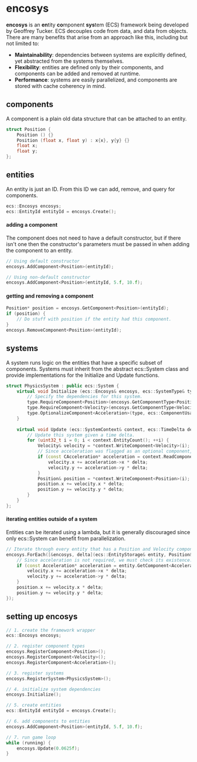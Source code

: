 # encosys
**encosys** is an **en**tity **co**mponent **sys**tem (ECS) framework being developed by Geoffrey Tucker. ECS decouples code from data, and data from objects. There are many benefits that arise from an approach like this, including but not limited to:
* **Maintainability**: dependencies between systems are explicitly defined, yet abstracted from the systems themselves.
* **Flexibility**: entities are defined only by their components, and components can be added and removed at runtime.
* **Performance**: systems are easily parallelized, and components are stored with cache coherency in mind.

## components
A component is a plain old data structure that can be attached to an entity. 

```cpp
struct Position {
    Position () {}
    Position (float x, float y) : x{x}, y{y} {}
    float x;
    float y;
};
```

## entities
An entity is just an ID. From this ID we can add, remove, and query for components.
```cpp
ecs::Encosys encosys;
ecs::EntityId entityId = encosys.Create();
```
#### adding a component
The component does not need to have a default constructor, but if there isn't one then the constructor's parameters must be passed in when adding the component to an entity.
```cpp
// Using default constructor
encosys.AddComponent<Position>(entityId);

// Using non-default constructor
encosys.AddComponent<Position>(entityId, 5.f, 10.f);
```
#### getting and removing a component
```cpp
Position* position = encosys.GetComponent<Position>(entityId);
if (position) {
    // Do stuff with position if the entity had this component.
}
encosys.RemoveComponent<Position>(entityId);
```

## systems
A system runs logic on the entities that have a specific subset of components. Systems must inherit from the abstract ecs::System class and provide implementations for the Initialize and Update functions.
```cpp
struct PhysicsSystem : public ecs::System {
    virtual void Initialize (ecs::Encosys& encosys, ecs::SystemType& type) override {
        // Specify the dependencies for this system.
        type.RequireComponent<Position>(encosys.GetComponentType<Position>(), ecs::ComponentUsage::Write);
        type.RequireComponent<Velocity>(encosys.GetComponentType<Velocity>(), ecs::ComponentUsage::Write);
        type.OptionalizeComponent<Acceleration>(type, ecs::ComponentUsage::Read);
    }
    
    virtual void Update (ecs::SystemContext& context, ecs::TimeDelta delta) override {
        // Update this system given a time delta.
        for (uint32_t i = 0; i < context.EntityCount(); ++i) {
            Velocity& velocity = *context.WriteComponent<Velocity>(i);
            // Since acceleration was flagged as an optional component, we must check its existence.
            if (const CAcceleration* acceleration = context.ReadComponent<CAcceleration>(i)) {
                velocity.x += acceleration->x * delta;
                velocity.y += acceleration->y * delta;
            }
            Position& position = *context.WriteComponent<Position>(i);
            position.x += velocity.x * delta;
            position.y += velocity.y * delta;
        }
    }
};
```
#### iterating entities outside of a system
Entities can be iterated using a lambda, but it is generally discouraged since only ecs::System can benefit from parallelization.
```cpp
// Iterate through every entity that has a Position and Velocity component.
encosys.ForEach([&encosys, delta](ecs::EntityStorage& entity, Position& position, Velocity& velocity) {
    // Since acceleration is not required, we must check its existence.
    if (const Acceleration* acceleration = entity.GetComponent<Acceleration>(encosys)) {
        velocity.x += acceleration->x * delta;
        velocity.y += acceleration->y * delta;
    }
    position.x += velocity.x * delta;
    position.y += velocity.y * delta;
});
```

## setting up encosys
```cpp
// 1. create the framework wrapper
ecs::Encosys encosys;

// 2. register component types
encosys.RegisterComponent<Position>();
encosys.RegisterComponent<Velocity>();
encosys.RegisterComponent<Acceleration>();

// 3. register systems
encosys.RegisterSystem<PhysicsSystem>();

// 4. initialize system dependencies
encosys.Initialize();

// 5. create entities
ecs::EntityId entityId = encosys.Create();

// 6. add components to entities
encosys.AddComponent<Position>(entityId, 5.f, 10.f);

// 7. run game loop
while (running) {
    encosys.Update(0.0625f);
}
```
